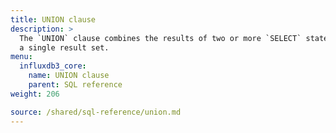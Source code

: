 ```yaml
---
title: UNION clause
description: > 
  The `UNION` clause combines the results of two or more `SELECT` statements into
  a single result set.
menu:
  influxdb3_core:
    name: UNION clause
    parent: SQL reference
weight: 206

source: /shared/sql-reference/union.md
---
```


<!-- 
The content of this page is at /content/shared/sql-reference/union.md
-->
